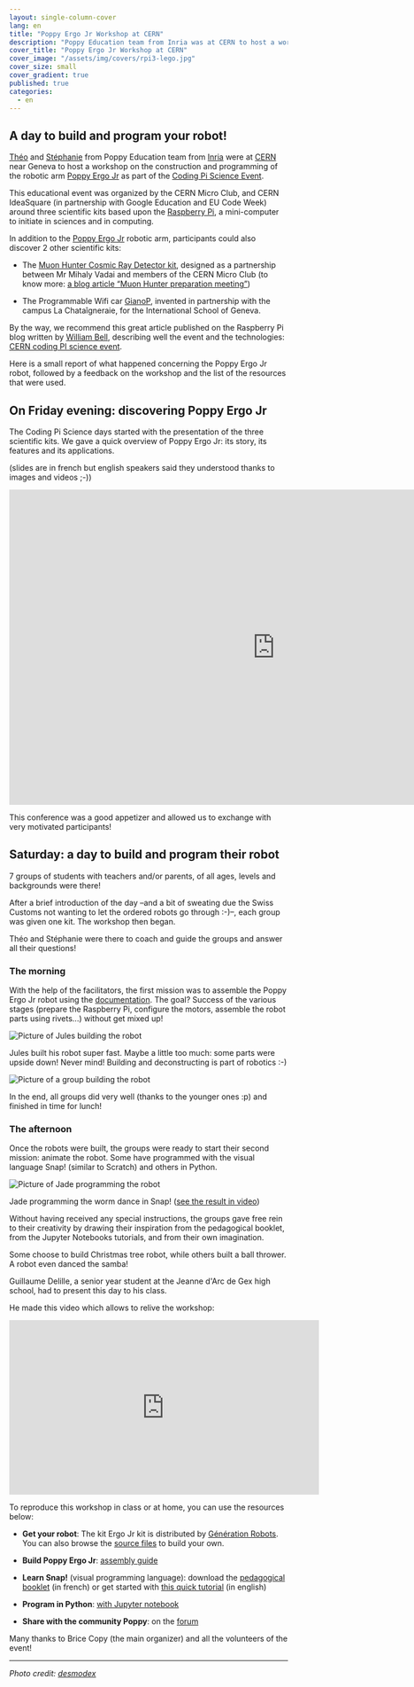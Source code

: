 ```yaml
---
layout: single-column-cover
lang: en
title: "Poppy Ergo Jr Workshop at CERN"
description: "Poppy Education team from Inria was at CERN to host a workshop on the construction and programming of the robotic arm Poppy Ergo Jr as part of the Coding Pi Science Event"
cover_title: "Poppy Ergo Jr Workshop at CERN"
cover_image: "/assets/img/covers/rpi3-lego.jpg"
cover_size: small
cover_gradient: true
published: true
categories:
  - en
---
```


## A day to build and program your robot!

[Théo][1] and [Stéphanie][2] from Poppy Education team from [Inria][3] were at [CERN][4] near Geneva to host a workshop on the construction and programming of the robotic arm [Poppy Ergo Jr][7] as part of the [Coding Pi Science Event][5].

This educational event was organized by the CERN Micro Club, and CERN IdeaSquare (in partnership with Google Education and EU Code Week) around three scientific kits based upon the [Raspberry Pi][6], a mini-computer to initiate in sciences and in computing.

In addition to the [Poppy Ergo Jr][7] robotic arm, participants could also discover 2 other scientific kits:

* The [Muon Hunter Cosmic Ray Detector kit][8], designed as a partnership between Mr Mihaly Vadai and members of the CERN Micro Club (to know more: [a blog article “Muon Hunter preparation meeting”][9])

* The Programmable Wifi car [GianoP][10], invented in partnership with the campus La Chataîgneraie, for the International School of Geneva.

By the way, we recommend this great article published on the Raspberry Pi blog written by [William Bell][11], describing well the event and the technologies: [CERN coding PI science event][12].

Here is a small report of what happened concerning the Poppy Ergo Jr robot, followed by a feedback on the workshop and the list of the resources that were used.


## On Friday evening: discovering Poppy Ergo Jr

The Coding Pi Science days started with the presentation of the three scientific kits. We gave a quick overview of Poppy Ergo Jr: its story, its features and its applications.

(slides are in french but english speakers said they understood thanks to images and videos ;-))

<iframe src="https://docs.google.com/presentation/d/1E193qUCO5TAnV4zEZCL33RsDSIsjL_CgtT5bo4FvZ2A/embed?start=false&loop=false&delayms=3000" frameborder="0" width="960" height="569" allowfullscreen="true" mozallowfullscreen="true" webkitallowfullscreen="true"></iframe>

This conference was a good appetizer and allowed us to exchange with very motivated participants!


## Saturday: a day to build and program their robot

7 groups of students with teachers and/or parents, of all ages, levels and backgrounds were there!

After a brief introduction of the day –and a bit of sweating due the Swiss Customs not wanting to let the ordered robots go through :-)–, each group was given one kit. The workshop then began.

Théo and Stéphanie were there to coach and guide the groups and answer all their questions!

### The morning

With the help of the facilitators, the first mission was to assemble the Poppy Ergo Jr robot using the [documentation][13]. The goal? Success of the various stages (prepare the Raspberry Pi, configure the motors, assemble the robot parts using rivets...) without get mixed up!

![Picture of Jules building the robot](/assets/img/posts/cern-workshop/jules.jpg)

Jules built his robot super fast. Maybe a little too much: some parts were upside down! Never mind! Building and deconstructing is part of robotics :-)

![Picture of a group building the robot](/assets/img/posts/cern-workshop/group.jpg)

In the end, all groups did very well (thanks to the younger ones :p) and finished in time for lunch!

### The afternoon

Once the robots were built, the groups were ready to start their second mission: animate the robot. Some have programmed with the visual language Snap! (similar to Scratch) and others in Python.

![Picture of Jade programming the robot](/assets/img/posts/cern-workshop/jade.jpg)

Jade programming the worm dance in Snap! ([see the result in video][14])

Without having received any special instructions, the groups gave free rein to their creativity by drawing their inspiration from the pedagogical booklet, from the Jupyter Notebooks tutorials, and from their own imagination.

Some choose to build Christmas tree robot, while others built a ball thrower. A robot even danced the samba!

Guillaume Delille, a senior year student at the Jeanne d'Arc de Gex high school, had to present this day to his class.

He made this video which allows to relive the workshop:

<div class="flex-video ratio-16-9">
  <iframe width="560" height="315" src="https://www.youtube.com/embed/GIpIU6Ae-PQ?rel=0&amp;controls=0&amp;showinfo=0" frameborder="0" allowfullscreen></iframe>
</div>

To reproduce this workshop in class or at home, you can use the resources below:

* **Get your robot**: The kit Ergo Jr kit is distributed by [Génération Robots][15]. You can also browse the [source files][16] to build your own.

* **Build Poppy Ergo Jr**: [assembly guide][17]

* **Learn Snap!** (visual programming language): download the [pedagogical booklet][18] (in french) or get started with [this quick tutorial][19] (in english)

* **Program in Python**: [with Jupyter notebook][20]

* **Share with the community Poppy**: on the [forum][21]

Many thanks to Brice Copy (the main organizer) and all the volunteers of the event!

<hr>

*Photo credit: [desmodex](https://www.flickr.com/photos/desmodex/26347969306)*


[1]: https://twitter.com/show0k_
[2]: https://twitter.com/Sblackpowder
[3]: https://flowers.inria.fr/
[4]: http://home.cern/fr/about
[5]: http://coding-pi-science-day.web.cern.ch/coding-pi-science-day/
[6]: https://www.raspberrypi.org/
[7]: https://www.poppy-project.org/en/robots/poppy-ergo-jr
[8]: http://www.muonhunter.com/
[9]: https://coding-pi-science-day.web.cern.ch/coding-pi-science-day/blog/posts/muon-hunter-preparation-meeting/
[10]: https://github.com/cmcrobotics/drivar
[11]: https://twitter.com/WilliamHBell
[12]: https://www.raspberrypi.org/blog/cern-coding-pi-science-event/
[13]: https://docs.poppy-project.org/en/assembly-guides/ergo-jr/index.html
[14]: https://youtu.be/BTx-b0MQMKg
[15]: https://www.generationrobots.com/en/328-poppy-ergo-jr-robot
[16]: https://github.com/poppy-project/poppy-ergo-jr
[17]: https://docs.poppy-project.org/en/assembly-guides/ergo-jr/index.html
[18]: https://drive.google.com/uc?export=download&id=0B2jV8VX-lQHwTUxXZjF3OGxHVGM
[19]: https://docs.poppy-project.org/en/programming/snap.html
[20]: https://github.com/poppy-project/community-notebooks/blob/master/demo/poppy-ergo_Record%2C%20Save%2C%20and%20Play%20Moves.ipynb
[21]: https://forum.poppy-project.org/c/education
